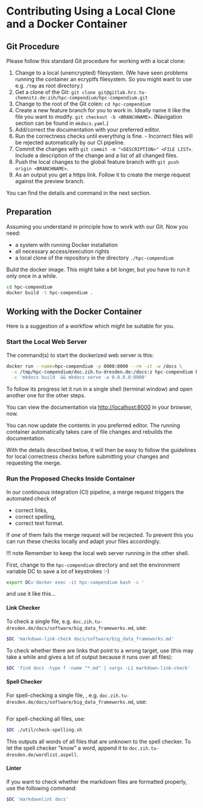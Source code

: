 # Contributing Using a Local Clone and a Docker Container

## Git Procedure

Please follow this standard Git procedure for working with a local clone:

1. Change to a local (unencrypted) filesystem. (We have seen problems running the container
an ecryptfs filesystem. So you might
want to use e.g. `/tmp` as root directory.)
1. Get a clone of the Git: `git clone git@gitlab.hrz.tu-chemnitz.de:zih/hpc-compendium/hpc-compendium.git`
1. Change to the root of the Git colen: `cd hpc-compendium`
1. Create a new feature branch for you to work in. Ideally name it like the file you want
to modify. `git checkout -b <BRANCHNAME>`. (Navigation section can be found in `mkdocs.yaml`.)
1. Add/correct the documentation with your preferred editor.
1. Run the correctness checks until everything is fine. - Incorrect files will be rejected
automatically by our CI pipeline.
1. Commit the changes with `git commit -m "<DESCRIPTION>" <FILE LIST>`. Include a description
of the change and a list of all changed files.
1. Push the local changes to the global feature branch with `git push origin <BRANCHNAME>`.
1. As an output you get a https link. Follow it to create the merge request against the preview branch.

You can find the details and command in the next section.

## Preparation

Assuming you understand in principle how to work with our Git. Now you need:

* a system with running Docker installation
* all necessary access/execution rights
* a local clone of the repository in the directory `./hpc-compendium`

Build the docker image. This might take a bit longer, but you have to
run it only once in a while.

```Bash
cd hpc-compendium
docker build -t hpc-compendium . 
```

## Working with the Docker Container

Here is a suggestion of a workflow which might be suitable for you.

### Start the Local Web Server

The command(s) to start the dockerized web server is this:

```Bash
docker run --name=hpc-compendium -p 8000:8000 --rm -it -w /docs \
  -v /tmp/hpc-compendium/doc.zih.tu-dresden.de:/docs:z hpc-compendium bash \
  -c 'mkdocs build  && mkdocs serve -a 0.0.0.0:8000'
```

To follow its progress let it run in a single shell (terminal window)
and open another one for the other steps.

You can view the documentation via
[http://localhost:8000](http://localhost:8000) in your browser, now.

You can now update the contents in you preferred editor.
The running container automatically takes care of file changes and rebuilds the
documentation.

With the details described below, it will then be easy to follow the guidelines
for local correctness checks before submitting your changes and requesting
the merge.

### Run the Proposed Checks Inside Container

In our continuous integration (CI) pipeline, a merge request triggers the automated check of

* correct links,
* correct spelling,
* correct text format.

If one of them fails the merge request will be recjected. To prevent this you can run these
checks locally and adapt your files accordingly.

!!! note
    Remember to keep the local web server running in the other shell.

First, change to the `hpc-compendium` directory and set the environment
variable DC to save a lot of keystrokes :-)

```Bash
export DC='docker exec -it hpc-compendium bash -c '
```

and use it like this...

#### Link Checker

To check a single file, e.g.
`doc.zih.tu-dresden.de/docs/software/big_data_frameworks.md`, use:

```Bash
$DC 'markdown-link-check docs/software/big_data_frameworks.md'
```

To check whether there are links that point to a wrong target, use
(this may take a while and gives a lot of output because it runs over all files):

```Bash
$DC 'find docs -type f -name "*.md" | xargs -L1 markdown-link-check'
```

#### Spell Checker

For spell-checking a single file, , e.g.
`doc.zih.tu-dresden.de/docs/software/big_data_frameworks.md`, use:

```$DC './util/check-spelling.sh docs/software/big_data_frameworks.md'
```

For spell-checking all files, use:

```Bash
$DC ./util/check-spelling.sh
```

This outputs all words of all files that are unknown to the spell checker.
To let the spell checker "know" a word, append it to
`doc.zih.tu-dresden.de/wordlist.aspell`.

#### Linter

If you want to check whether the markdown files are formatted
properly, use the following command:

```Bash
$DC 'markdownlint docs'
```






